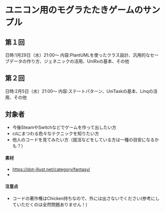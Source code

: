 # ユニコン用のモグラたたきゲームのサンプル

## 第１回
日時:1月29日（水）21:00〜
内容:PlantUMLを使ったクラス設計、汎用的なセーブデータの作り方、ジェネニックの活用、UniRxの基本、その他

## 第２回
日時:2月5日（水）21:00〜
内容:ステートパターン、UniTaskの基本、Linqの活用、その他

## 対象者
- 今後SteamやSwitchなどでゲームを作って出したい方
- c♯にまつわる色々なテクニックを知りたい方
- 他人のコードを見てみたい方（就活などをしている方は一種の目安になるかも？）

#### 素材
- https://dot-illust.net/category/fantasy/
- 

#### 注意点
- コードの著作権はChicken持ちなので、外には出さないでください(参考にしていただくのは全然問題ありません！)
